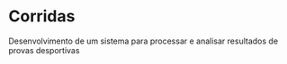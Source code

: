 # Corridas
Desenvolvimento de um sistema para processar e analisar resultados de provas desportivas
